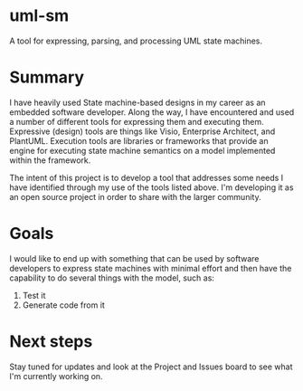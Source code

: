 # uml-sm
A tool for expressing, parsing, and processing UML state machines.

# Summary
I have heavily used State machine-based designs in my career as an embedded software developer. Along the way, I have encountered and used a number of different tools for expressing them and executing them. Expressive (design) tools are things like Visio, Enterprise Architect, and PlantUML. Execution tools are libraries or frameworks that provide an engine for executing state machine semantics on a model implemented within the framework.

The intent of this project is to develop a tool that addresses some needs I have identified through my use of the tools listed above. I'm developing it as an open source project in order to share with the larger community.

# Goals
I would like to end up with something that can be used by software developers to express state machines with minimal effort and then have the capability to do several things with the model, such as:
1. Test it
2. Generate code from it

# Next steps
Stay tuned for updates and look at the Project and Issues board to see what I'm currently working on.
